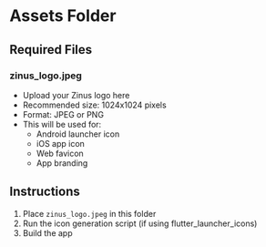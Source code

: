 # Assets Folder

## Required Files

### zinus_logo.jpeg
- Upload your Zinus logo here
- Recommended size: 1024x1024 pixels
- Format: JPEG or PNG
- This will be used for:
  - Android launcher icon
  - iOS app icon
  - Web favicon
  - App branding

## Instructions
1. Place `zinus_logo.jpeg` in this folder
2. Run the icon generation script (if using flutter_launcher_icons)
3. Build the app

